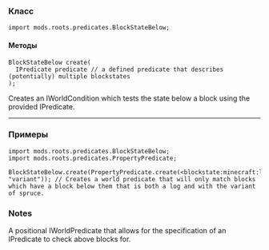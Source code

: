 
### Класс

```zenscript
import mods.roots.predicates.BlockStateBelow;
```

#### Методы

```zenscript
BlockStateBelow create(
  IPredicate predicate // a defined predicate that describes (potentially) multiple blockstates
);
```

Creates an IWorldCondition which tests the state below a block using the provided IPredicate.

---


### Примеры

```zenscript
import mods.roots.predicates.BlockStateBelow;
import mods.roots.predicates.PropertyPredicate;

BlockStateBelow.create(PropertyPredicate.create(<blockstate:minecraft:log:variant=spruce>, "variant")); // Creates a world predicate that will only match blocks which have a block below them that is both a log and with the variant of spruce.
```

### Notes

A positional IWorldPredicate that allows for the specification of an IPredicate to check above blocks for. 
